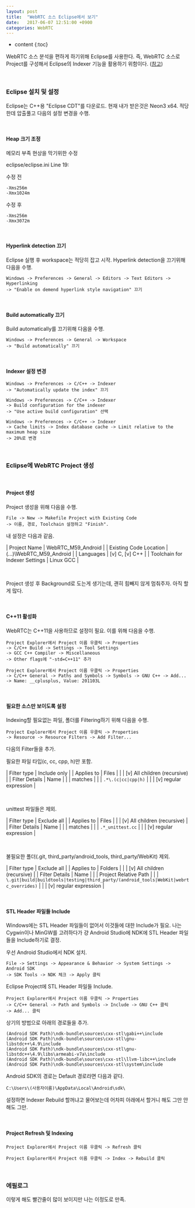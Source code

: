```yaml
---
layout: post
title:  "WebRTC 소스 Eclipse에서 보기"
date:   2017-06-07 12:51:00 +0900
categories: WebRTC
---
```


* content
{:toc}


WebRTC 소스 분석을 편하게 하기위해 Eclipse를 사용한다.
즉, WebRTC 소스로 Project를 구성해서 Eclipse의 Indexer 기능을 활용하기 위함이다.
([참고](https://chromium.googlesource.com/chromium/src/+/master/docs/linux_eclipse_dev.md))

<br>

### Eclipse 설치 및 설정
Eclipse는 C++용 "Eclipse CDT"를 다운로드.
현재 내가 받은것은 Neon3 x64.
적당한데 압출풀고 다음의 설정 변경을 수행.

<br>

#### Heap 크기 조정
메모리 부족 현상을 막기위한 수정

eclipse/eclipse.ini
Line 19:

수정 전
```no-highlight
-Xms256m
-Xmx1024m
```

수정 후
```no-highlight
-Xms256m
-Xmx3072m
```

<br>

#### Hyperlink detection 끄기
Eclipse 실행 후 workspace는 적당히 잡고 시작.
Hyperlink detection을 끄기위해 다음을 수행.

```no-highlight
Windows -> Preferences -> General -> Editors -> Text Editors -> Hyperlinking
-> "Enable on demend hyperlink style navigation" 끄기
```

<br>

#### Build automatically 끄기
Build automatically를 끄기위해 다음을 수행.

```no-highlight
Windows -> Preferences -> General -> Workspace
-> "Build automatically" 끄기
```

<br>

#### Indexer 설정 변경
```no-highlight
Windows -> Preferences -> C/C++ -> Indexer
-> "Automatically update the index" 끄기
```

```no-highlight
Windows -> Preferences -> C/C++ -> Indexer
-> Build configuration for the indexer
-> "Use active build configuration" 선택
```

```no-highlight
Windows -> Preferences -> C/C++ -> Indexer
-> Cache limits -> Index database cache -> Limit relative to the maximum heap size
-> 20%로 변경
```

<br>

### Eclipse에 WebRTC Project 생성

<br>

#### Project 생성
Project 생성을 위해 다음을 수행.

```no-highlight
File -> New -> Makefile Project with Existing Code
-> 이름, 경로, Toolchain 설정하고 "Finish".
```

내 설정은 다음과 같음.

| Project Name                   | WebRTC_M59_Android       |
| Existing Code Location         | (...)\WebRTC_M59_Android |
| Languages                      | [v] C, [v] C++           |
| Toolchain for Indexer Settings | Linux GCC                |

<br>

Project 생성 후 Background로 도는게 생기는데, 괜히 힘빼지 않게 멈춰주자. 아직 할게 많다.

<br>

#### C++11 활성화
WebRTC는 C++11을 사용하므로 설정이 필요. 이를 위해 다음을 수행.

```no-highlight
Project Explorer에서 Project 이름 우클릭 -> Properties
-> C/C++ Build -> Settings -> Tool Settings
-> GCC C++ Compiler -> Miscellaneous
-> Other flags에 "-std=C++11" 추가
```

```no-highlight
Project Explorer에서 Project 이름 우클릭 -> Properties
-> C/C++ General -> Paths and Symbols -> Symbols -> GNU C++ -> Add...
-> Name: __cplusplus, Value: 201103L
```

<br>

#### 필요한 소스만 보이도록 설정
Indexing할 필요없는 파일, 폴더를 Filtering하기 위해 다음을 수행.

```no-highlight
Project Explorer에서 Project 이름 우클릭 -> Properties
-> Resource -> Resource Filters -> Add Filter...
```

다음의 Filter들을 추가.

필요한 파일 타입(c, cc, cpp, h)만 포함.

| Filter type    | Include only                               |
| Applies to     | Files                                      |
|                | [v] All children (recursive)               |
| Filter Details | Name                                       |
|                | matches                                    |
|                | `.*\.(c|cc|cpp|h)`                         |
|                | [v] regular expression                     |

<br>

unittest 파일들은 제외.

| Filter type    | Exclude all                                |
| Applies to     | Files                                      |
|                | [v] All children (recursive)               |
| Filter Details | Name                                       |
|                | matches                                    |
|                | `.*_unittest.cc`                           |
|                | [v] regular expression                     |

<br>

불필요한 폴더(.git, third_party/android_tools, third_party/WebKit) 제외.

| Filter type    | Exclude all                                |
| Applies to     | Folders                                    |
|                | [v] All children (recursive)               |
| Filter Details | Name                                       |
|                | Project Relative Path                      |
|                | `\.git|build|buildtools|testing|third_party/(android_tools|WebKit|webrtc_overrides)` |
|                | [v] regular expression                     |

<br>

#### STL Header 파일들 Include
Windows에는 STL Header 파일들이 없어서 이것들에 대한 Include가 필요.
나는 Cygwin이나 MinGW를 고려하다가 걍 Android Studio에 NDK에 STL Header 파일들을 Include하기로 결정.

우선 Android Studio에서 NDK 설치.
```no-highlight
File -> Settings -> Appearance & Behavior -> System Settings -> Android SDK
-> SDK Tools -> NDK 체크 -> Apply 클릭
```

Eclipse Project에 STL Header 파일들 Include.
```no-highlight
Project Explorer에서 Project 이름 우클릭 -> Properties
-> C/C++ General -> Path and Symbols -> Include -> GNU C++ 클릭
-> Add... 클릭
```

상기의 방법으로 아래의 경로들을 추가.
```no-highlight
(Android SDK Path)\ndk-bundle\sources\cxx-stl\gabi++\include
(Android SDK Path)\ndk-bundle\sources\cxx-stl\gnu-libstdc++\4.9\include
(Android SDK Path)\ndk-bundle\sources\cxx-stl\gnu-libstdc++\4.9\libs\armeabi-v7a\include
(Android SDK Path)\ndk-bundle\sources\cxx-stl\llvm-libc++\include
(Android SDK Path)\ndk-bundle\sources\cxx-stl\system\include
```

Android SDK의 경로는 Default 경로라면 다음과 같다.
 
`C:\Users\(사용자이름)\AppData\Local\Android\sdk\`

설정하면 Indexer Rebuild 할꺼냐고 물어보는데 어차피 아래에서 할거니 해도 그만 안해도 그만.

<br>

#### Project Refresh 및 Indexing
```no-highlight
Project Explorer에서 Project 이름 우클릭 -> Refresh 클릭
```

```no-highlight
Project Explorer에서 Project 이름 우클릭 -> Index -> Rebuild 클릭
```

<br>

### 에필로그
이렇게 해도 빨간줄이 많이 보이지만 나는 이정도로 만족.

<br>









